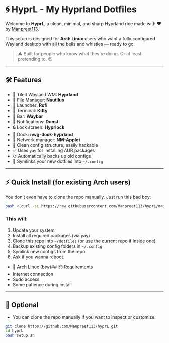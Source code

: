 # 🌀 HyprL - My Hyprland Dotfiles

Welcome to **HyprL**, a clean, minimal, and sharp Hyprland rice made with ❤️ by [Manpreet113](https://github.com/Manpreet113).

This setup is designed for **Arch Linux** users who want a fully configured Wayland desktop with all the bells and whistles — ready to go.

> ⚠️ Built for people who know what they're doing. Or at least pretending to. 😉

---

## 🛠️ Features

- 🔹 Tiled Wayland WM: **Hyprland**
- 📂 File Manager: **Nautilus**
- 🚀 Launcher: **Rofi**
- 🐧 Terminal: **Kitty**
- 🔋 Bar: **Waybar**
- 🔔 Notifications: **Dunst**
- 🔒 Lock screen: **Hyprlock**
- 📁 Dock: **nwg-dock-hyprland**
- 🔌 Network manager: **NM-Applet**
- 🧼 Clean config structure, easily hackable
- ✅ Uses `yay` for installing AUR packages
- ⚙️ Automatically backs up old configs
- 🔗 Symlinks your new dotfiles into `~/.config`

---

## ⚡ Quick Install (for existing Arch users)

You don’t even have to clone the repo manually. Just run this bad boy:

```bash
bash <(curl -sL https://raw.githubusercontent.com/Manpreet113/hyprL/main/setup.sh)
```

### This will:

1. Update your system
2. Install all required packages (via yay)
3. Clone this repo into `~/dotfiles` (or use the current repo if inside one)
4. Backup existing config folders in `~/.config`
5. Symlink new configs from the repo.
6. Ask if you wanna reboot.

* 🧠 Arch Linux (btw)## 📦 Requirements
* Internet connection
* Sudo access
* Some patience during install

---

## 🧩 Optional

* You can clone the repo manually if you want to inspect or customize:

```bash
git clone https://github.com/Manpreet113/hyprL.git
cd hyprL
bash setup.sh
```

